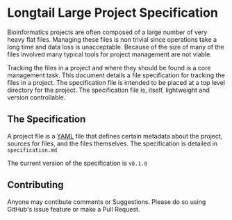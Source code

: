 # Longtail Large Project Specification

Bioinformatics projects are often composed of a large number of very heavy flat files. Managing these files is non trivial since operations take a long time and data loss is unacceptable. Because of the size of many of the files involved many typical tools for project management are not viable.

Tracking the files in a project and where they should be found is a core management task. This document details a file specification for tracking the files in a project. The specification file is intended to be placed at a top level directory for the project. The specification file is, itself, lightweight and version controllable.

## The Specification

A project file is a [YAML](https://yaml.org/spec/1.2/spec.html) file that defines certain metadata about the project, sources for files, and the files themselves. The specification is detailed in `specification.md`

The current version of the specification is `v0.1.0`

## Contributing

Anyone may contibute comments or Suggestions. Please do so using GitHub's issue feature or make a Pull Request.




